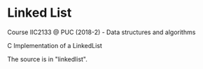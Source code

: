 # Linked List
Course IIC2133 @ PUC (2018-2) - Data structures and algorithms 

C Implementation of a LinkedList

The source is in "linkedlist".
